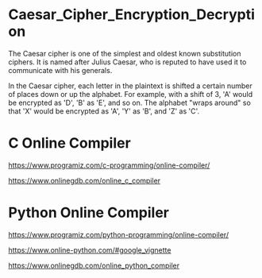 # Caesar_Cipher_Encryption_Decryption
The Caesar cipher is one of the simplest and oldest known substitution ciphers. It is named after Julius Caesar, who is reputed to have used it to communicate with his generals.

In the Caesar cipher, each letter in the plaintext is shifted a certain number of places down or up the alphabet. For example, with a shift of 3, 'A' would be encrypted as 'D', 'B' as 'E', and so on. The alphabet "wraps around" so that 'X' would be encrypted as 'A', 'Y' as 'B', and 'Z' as 'C'.

# C Online Compiler
https://www.programiz.com/c-programming/online-compiler/

https://www.onlinegdb.com/online_c_compiler

# Python Online Compiler
https://www.programiz.com/python-programming/online-compiler/

https://www.online-python.com/#google_vignette

https://www.onlinegdb.com/online_python_compiler

